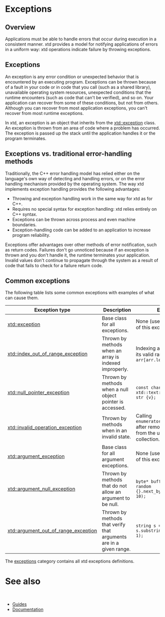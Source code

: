 # Exceptions

## Overview

Applications must be able to handle errors that occur during execution in a consistent manner. 
xtd provides a model for notifying applications of errors in a uniform way: xtd operations indicate failure by throwing exceptions.

## Exceptions

An exception is any error condition or unexpected behavior that is encountered by an executing program.
Exceptions can be thrown because of a fault in your code or in code that you call (such as a shared library), unavailable operating system resources, unexpected conditions that the runtime encounters (such as code that can't be verified), and so on.
Your application can recover from some of these conditions, but not from others. Although you can recover from most application exceptions, you can't recover from most runtime exceptions.

In xtd, an exception is an object that inherits from the [xtd::exception](https://gammasoft71.github.io/xtd/reference_guides/latest/classxtd_1_1exception.html) class. 
An exception is thrown from an area of code where a problem has occurred. The exception is passed up the stack until the application handles it or the program terminates.

## Exceptions vs. traditional error-handling methods

Traditionally, the C++ error handling model has relied either on the language's own way of detecting and handling errors, or on the error handling mechanism provided by the operating system.
The way xtd implements exception handling provides the following advantages:

* Throwing and exception handling work in the same way for xtd as for C++.
* Requires no special syntax for exception handling: xtd relies entirely on C++ syntax.
* Exceptions can be thrown across process and even machine boundaries.
* Exception-handling code can be added to an application to increase program reliability.

Exceptions offer advantages over other methods of error notification, such as return codes.
Failures don't go unnoticed because if an exception is thrown and you don't handle it, the runtime terminates your application.
Invalid values don't continue to propagate through the system as a result of code that fails to check for a failure return code.

## Common exceptions

The following table lists some common exceptions with examples of what can cause them.

| Exception type                                                                                                                                         | Description                                                        | Example                                                                                 |
| ------------------------------------------------------------------------------------------------------------------------------------------------------ | ------------------------------------------------------------------ | --------------------------------------------------------------------------------------- |
| [xtd::exception](https://gammasoft71.github.io/xtd/reference_guides/latest/classxtd_1_1exception.html)                                                 | Base class for all exceptions.                                     | None (use a derived class of this exception).                                           |
| [xtd::index_out_of_range_exception](https://gammasoft71.github.io/xtd/reference_guides/latest/classxtd_1_1index__out__of__range__exception.html)       | Thrown by methods when an array is indexed improperly.             | Indexing an array outside its valid range: `arr[arr.length() + 1]`                      |
| [xtd::null_pointer_exception](https://gammasoft71.github.io/xtd/reference_guides/latest/classxtd_1_1null__pointer__exception.html)                     | Thrown by methods when a null object pointer is accessed.          | `const char* ptr = null; xtd::text::string_builder str {v};`                            |
| [xtd::invalid_operation_exception](https://gammasoft71.github.io/xtd/reference_guides/latest/classxtd_1_1invalid__operation__exception.html)           | Thrown by methods when in an invalid state.                        | Calling `enumerator.move_next()` after removing an item from the underlying collection. |
| [xtd::argument_exception](https://gammasoft71.github.io/xtd/reference_guides/latest/classxtd_1_1argument__exception.html)                              | Base class for all argument exceptions.                            | None (use a derived class of this exception).                                           |
| [xtd::argument_null_exception](https://gammasoft71.github.io/xtd/reference_guides/latest/classxtd_1_1argument__null__exception.html)                   | Thrown by methods that do not allow an argument to be null.        | `byte* buffer = null; random {}.next_bytes(buffer, 10);`                                |
| [xtd::argument_out_of_range_exception](https://gammasoft71.github.io/xtd/reference_guides/latest/classxtd_1_1argument__out__of__range__exception.html) | Thrown by methods that verify that arguments are in a given range. | `string s = "string"; s.substring(s.length() + 1);`                                     |

The [exceptions](https://gammasoft71.github.io/xtd/reference_guides/latest/group__exceptions.html) category contains all xtd exceptions definitions.

# See also
​
* [Guides](/docs/documentation/guides)
* [Documentation](/docs/documentation)

[//]: # (https://learn.microsoft.com/en-us/dotnet/standard/base-types/type-conversion)
